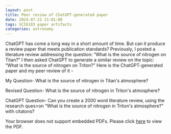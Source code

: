 ```yaml
---
layout: post
title: Peer review of ChatGPT-generated paper
date: 2024-07-21 21:01:00
tags: SCI6103 paper artifacts 
categories: astronomy 
---
```

ChatGPT has come a long way in a short amount of time. But can it produce a review paper that meets publication standards? Previously, I posted a literature review addressing the question: “What is the source of nitrogen on Titan?” I then asked ChatGPT to generate a similar review on the topic: “What is the source of nitrogen on Triton?” Here is the ChatGPT-generated paper and my peer review of it -

My Question- What is the source of nitrogen in Titan's atmosphere?

Revised Question- What is the source of nitrogen in Triton's atmosphere?

ChatGPT Question- Can you create a 2000 word literature review, using the research ques>on “What
is the source of nitrogen in Triton's atmosphere?” with citatons?

<object data="{{ '/assets/pdf/ChatGPT_litrev.pdf' | relative_url }}" type="application/pdf" width="100%" height="800px">
  <p>Your browser does not support embedded PDFs. Please click <a href="{{ '/assets/pdf/your-file.pdf' | relative_url }}">here</a> to view the PDF.</p>
</object>